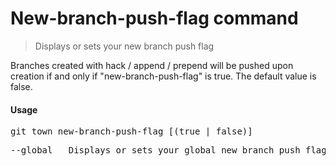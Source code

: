 <h1 textrun="command-heading">New-branch-push-flag command</h1>

<blockquote textrun="command-summary">
Displays or sets your new branch push flag
</blockquote>

<a textrun="command-description">
Branches created with hack / append / prepend will be pushed upon creation
if and only if "new-branch-push-flag" is true. The default value is false.
</a>

#### Usage

<pre textrun="command-usage">
git town new-branch-push-flag [(true | false)]
</pre>


<pre textrun="command-flags">
--global   Displays or sets your global new branch push flag
</pre>

